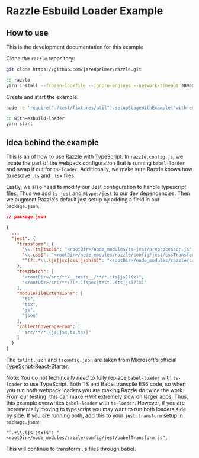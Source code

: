 # Razzle Esbuild Loader Example

## How to use

<!-- START install generated instructions please keep comment here to allow auto update -->
<!-- DON'T EDIT THIS SECTION, INSTEAD RE-RUN yarn update-examples TO UPDATE -->
This is the development documentation for this example

Clone the `razzle` repository:

```bash
git clone https://github.com/jaredpalmer/razzle.git

cd razzle
yarn install --frozen-lockfile --ignore-engines --network-timeout 30000
```

Create and start the example:

```bash
node -e 'require("./test/fixtures/util").setupStageWithExample("with-esbuild-loader", "with-esbuild-loader", symlink=false, yarnlink=true, install=true, test=false);'

cd with-esbuild-loader
yarn start
```
<!-- END install generated instructions please keep comment here to allow auto update -->

## Idea behind the example
This is an of how to use Razzle with [TypeScript](https://github.com/Microsoft/TypeScript).
In `razzle.config.js`, we locate the part of the webpack configuration
that is running `babel-loader` and swap it out for `ts-loader`.
Additionally, we make sure Razzle knows how to resolve `.ts` and `.tsx` files.

Lastly, we also need to modify our Jest configuration to handle typescript files.
Thus we add `ts-jest` and `@types/jest` to our dev dependencies. Then we augment Razzle's default jest setup by adding a field in our `package.json`.

```json
// package.json

{
  ...
  "jest": {
    "transform": {
      "\\.(ts|tsx)$": "<rootDir>/node_modules/ts-jest/preprocessor.js",
      "\\.css$": "<rootDir>/node_modules/razzle/config/jest/cssTransform.js",
      "^(?!.*\\.(js|jsx|css|json)$)": "<rootDir>/node_modules/razzle/config/jest/fileTransform.js"
    },
    "testMatch": [
      "<rootDir>/src/**/__tests__/**/*.(ts|js)?(x)",
      "<rootDir>/src/**/?(*.)(spec|test).(ts|js)?(x)"
    ],
    "moduleFileExtensions": [
      "ts",
      "tsx",
      "js",
      "json"
    ],
    "collectCoverageFrom": [
      "src/**/*.{js,jsx,ts,tsx}"
    ]
  }
}
```

The `tslint.json` and `tsconfig.json` are taken from Microsoft's official
[TypeScript-React-Starter](https://github.com/Microsoft/TypeScript-React-Starter).

Note: You do not techincally _need_ to fully replace `babel-loader` with
`ts-loader` to use TypeScript. Both TS and Babel transpile ES6 code,
so when you run both webpack loaders you are making Razzle do twice the work. From our testing,
this can make HMR extremely slow on larger apps. Thus, this example overwrites
`babel-loader` with `ts-loader`. However, if you are incrementally moving to typescript you may want to run both loaders side by side. If you are running both, add this to your `jest.transform` setup in `package.json`:

```
"^.+\\.(js|jsx)$": "<rootDir>/node_modules/razzle/config/jest/babelTransform.js",
```
This will continue to transform .js files through babel.
